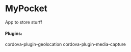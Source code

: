 # MyPocket
App to store sturff

#### Plugins:

cordova-plugin-geolocation
cordova-plugin-media-capture

